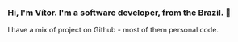 ### Hi, I'm Vítor. I'm a software developer, from the Brazil. 👋
I have a mix of project on Github - most of them personal code.
